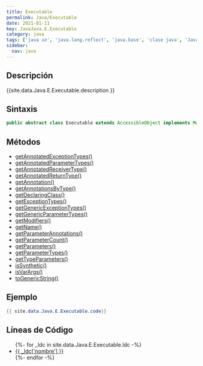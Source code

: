 ```yaml
---
title: Executable
permalink: Java/Executable
date: 2021-01-11
key: JavaJava.E.Executable
category: java
tags: ['java se', 'java.lang.reflect', 'java.base', 'clase java', 'Java 1.8']
sidebar: 
  nav: java
---
```


## Descripción
{{site.data.Java.E.Executable.description }}

## Sintaxis
~~~java
public abstract class Executable extends AccessibleObject implements Member, GenericDeclaration
~~~

## Métodos
* [getAnnotatedExceptionTypes()](/Java/Executable/getAnnotatedExceptionTypes)
* [getAnnotatedParameterTypes()](/Java/Executable/getAnnotatedParameterTypes)
* [getAnnotatedReceiverType()](/Java/Executable/getAnnotatedReceiverType)
* [getAnnotatedReturnType()](/Java/Executable/getAnnotatedReturnType)
* [getAnnotation()](/Java/Executable/getAnnotation)
* [getAnnotationsByType()](/Java/Executable/getAnnotationsByType)
* [getDeclaringClass()](/Java/Executable/getDeclaringClass)
* [getExceptionTypes()](/Java/Executable/getExceptionTypes)
* [getGenericExceptionTypes()](/Java/Executable/getGenericExceptionTypes)
* [getGenericParameterTypes()](/Java/Executable/getGenericParameterTypes)
* [getModifiers()](/Java/Executable/getModifiers)
* [getName()](/Java/Executable/getName)
* [getParameterAnnotations()](/Java/Executable/getParameterAnnotations)
* [getParameterCount()](/Java/Executable/getParameterCount)
* [getParameters()](/Java/Executable/getParameters)
* [getParameterTypes()](/Java/Executable/getParameterTypes)
* [getTypeParameters()](/Java/Executable/getTypeParameters)
* [isSynthetic()](/Java/Executable/isSynthetic)
* [isVarArgs()](/Java/Executable/isVarArgs)
* [toGenericString()](/Java/Executable/toGenericString)

## Ejemplo
~~~java
{{ site.data.Java.E.Executable.code}}
~~~

## Líneas de Código
<ul>
{%- for _ldc in site.data.Java.E.Executable.ldc -%}
   <li>
       <a href="{{_ldc['url'] }}">{{ _ldc['nombre'] }}</a>
   </li>
{%- endfor -%}
</ul>
